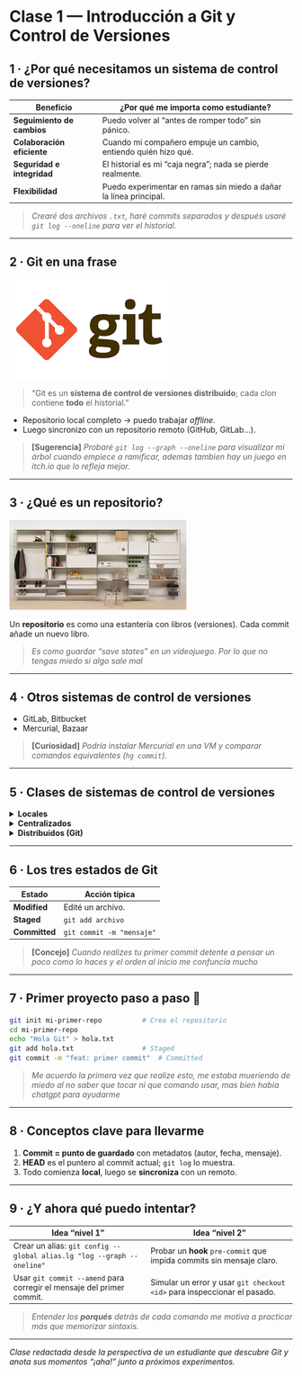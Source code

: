 # Clase 1 — Introducción a Git y Control de Versiones

## 1 · ¿Por qué necesitamos un sistema de control de versiones?

| Beneficio                | ¿Por qué me importa como estudiante?                                          |
|--------------------------|-------------------------------------------------------------------------------|
| **Seguimiento de cambios** | Puedo volver al “antes de romper todo” sin pánico.                           |
| **Colaboración eficiente** | Cuando mi compañero empuje un cambio, entiendo quién hizo qué.              |
| **Seguridad e integridad**| El historial es mi “caja negra”; nada se pierde realmente.                   |
| **Flexibilidad**          | Puedo experimentar en ramas sin miedo a dañar la línea principal.            |

> *Crearé dos archivos `.txt`, haré commits separados y después usaré `git log --oneline` para ver el historial.*

---

## 2 · Git en una frase

![Logo de Git](/img/imagen_git.png)

> “Git es un **sistema de control de versiones distribuido**; cada clon contiene **todo** el historial.”

* Repositorio local completo  →  puedo trabajar *offline*.  
* Luego sincronizo con un repositorio remoto (GitHub, GitLab…).

> **[Sugerencia]** *Probaré `git log --graph --oneline` para visualizar mi árbol cuando empiece a ramificar, ademas tambien hay un juego en itch.io que lo refleja mejor.*

---

## 3 · ¿Qué es un repositorio?

![Estantería de versiones](/img/imagen_estanteria.jpeg)

Un **repositorio** es como una estantería con libros (versiones). Cada commit añade un nuevo libro.

> *Es como guardar “save states” en un videojuego. Por lo que no tengas miedo si algo sale mal*

---

## 4 · Otros sistemas de control de versiones

* GitLab, Bitbucket  
* Mercurial, Bazaar

> **[Curiosidad]** *Podría instalar Mercurial en una VM y comparar comandos equivalentes (`hg commit`).*

---

## 5 · Clases de sistemas de control de versiones

<details>
<summary><strong>Locales</strong></summary>

![Local VCS](ruta/a/imagen_local.png)

* Todo vive en **un solo equipo**.  
* Rápido, pero sin copia de seguridad central.
</details>

<details>
<summary><strong>Centralizados</strong></summary>

![Centralizado VCS](ruta/a/imagen_central.png)

* Un servidor maestro; los clientes suben/bajan cambios.  
* Si el servidor muere… adiós historial.
</details>

<details>
<summary><strong>Distribuidos (Git)</strong></summary>

![Distribuido VCS](ruta/a/imagen_distribuido.png)

* Cada desarrollador tiene el historial completo.  
* Ideal para colaborar sin conexión continua.
</details>

---

## 6 · Los tres estados de Git

| Estado       | Acción típica                   |
|--------------|---------------------------------|
| **Modified** | Edité un archivo.               |
| **Staged**   | `git add archivo`               |
| **Committed**| `git commit -m "mensaje"`       |

> **[Concejo]** *Cuando realizes tu primer commit detente a pensar un poco como lo haces y el orden al inicio me confuncia mucho*

---

## 7 · Primer proyecto paso a paso 🚀

```bash
git init mi-primer-repo          # Crea el repositorio
cd mi-primer-repo
echo "Hola Git" > hola.txt
git add hola.txt                 # Staged
git commit -m "feat: primer commit"  # Committed
```

> *Me acuerdo la primera vez que realize esto, me estaba mueriendo de miedo al no saber que tocar ni que comando usar, mas bien habia chatgpt para ayudarme*

---

## 8 · Conceptos clave para llevarme

1. **Commit = punto de guardado** con metadatos (autor, fecha, mensaje).  
2. **HEAD** es el puntero al commit actual; `git log` lo muestra.  
3. Todo comienza **local**, luego se **sincroniza** con un remoto.

---

## 9 · ¿Y ahora qué puedo intentar?

| Idea “nivel 1”                                                     | Idea “nivel 2”                                                                  |
|-------------------------------------------------------------------|---------------------------------------------------------------------------------|
| Crear un alias: `git config --global alias.lg "log --graph --oneline"` | Probar un **hook** `pre-commit` que impida commits sin mensaje claro.          |
| Usar `git commit --amend` para corregir el mensaje del primer commit. | Simular un error y usar `git checkout <id>` para inspeccionar el pasado.       |

> *Entender los **porqués** detrás de cada comando me motiva a practicar más que memorizar sintaxis.*

---

*Clase redactada desde la perspectiva de un estudiante que descubre Git y anota sus momentos “¡aha!” junto a próximos experimentos.*